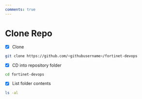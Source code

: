```yaml
---
comments: true
---
```

# Clone Repo

- [x] Clone

```bash
git clone https://github.com/<githubusername>/fortinet-devops
```

- [x] CD into repository folder

```bash
cd fortinet-devops
```

- [x] List folder contents

```bash
ls -al
```
